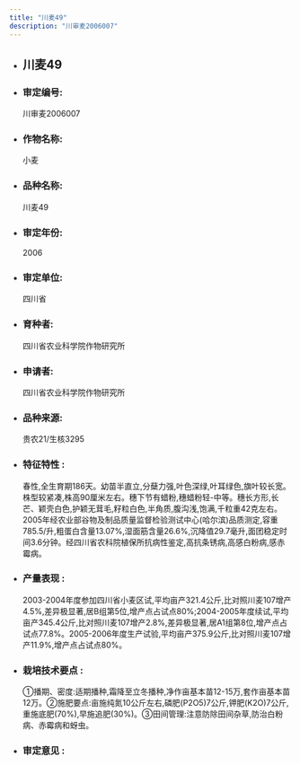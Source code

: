 ```yaml
---
title: "川麦49"
description: "川审麦2006007"
---
```

* ## 川麦49
* ###  审定编号:  
   川审麦2006007

*  ### 作物名称:  
   小麦

*   ###  品种名称: 
    川麦49

*   ### 审定年份: 
    2006

*   ### 审定单位:  
    四川省

*   ### 育种者:  
    四川省农业科学院作物研究所

*   ### 申请者:  
    四川省农业科学院作物研究所

*   ### 品种来源:  
    贵农21/生核3295

*   ### 特征特性 : 
    春性,全生育期186天。幼苗半直立,分蘖力强,叶色深绿,叶耳绿色,旗叶较长宽。株型较紧凑,株高90厘米左右。穗下节有蜡粉,穗蜡粉轻-中等。穗长方形,长芒、颖壳白色,护颖无茸毛,籽粒白色,半角质,腹沟浅,饱满,千粒重42克左右。2005年经农业部谷物及制品质量监督检验测试中心(哈尔滨)品质测定,容重785.5/升,粗蛋白含量13.07%,湿面筋含量26.6%,沉降值29.7毫升,面团稳定时间3.6分钟。经四川省农科院植保所抗病性鉴定,高抗条锈病,高感白粉病,感赤霉病。

*   ### 产量表现 : 
    2003-2004年度参加四川省小麦区试,平均亩产321.4公斤,比对照川麦107增产4.5%,差异极显著,居B组第5位,增产点占试点80%;2004-2005年度续试,平均亩产345.4公斤,比对照川麦107增产2.8%,差异极显著,居A1组第8位,增产点占试点77.8%。2005-2006年度生产试验,平均亩产375.9公斤,比对照川麦107增产11.9%,增产点占试点80%。

*   ### 栽培技术要点 : 
    ①播期、密度:适期播种,霜降至立冬播种,净作亩基本苗12-15万,套作亩基本苗12万。②施肥要点:亩施纯氮10公斤左右,磷肥(P2O5)7公斤,钾肥(K2O)7公斤,重施底肥(70%),早施追肥(30%)。③田间管理:注意防除田间杂草,防治白粉病、赤霉病和蚜虫。

*   ### 审定意见 : 
    
